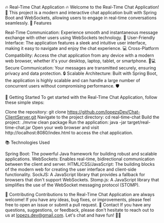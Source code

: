 🔥 Real-Time Chat Application 🔥
Welcome to the Real-Time Chat Application! 💬 This project is a modern and interactive chat application built with Spring Boot and WebSockets, allowing users to engage in real-time conversations seamlessly.
🌟 Features

Real-Time Communication: Experience smooth and instantaneous message exchange with other users using WebSockets technology. 🚀
User-Friendly Interface: The application features a sleek and intuitive user interface, making it easy to navigate and enjoy the chat experience. 💻
Cross-Platform Compatibility: Access the chat application from any device with a modern web browser, whether it's your desktop, laptop, tablet, or smartphone. 📱💻
Secure Communication: Your messages are transmitted securely, ensuring privacy and data protection. 🔒
Scalable Architecture: Built with Spring Boot, the application is highly scalable and can handle a large number of concurrent users without compromising performance. 🛡️

🚀 Getting Started
To get started with the Real-Time Chat Application, follow these simple steps:

Clone the repository: git clone https://github.com/lopezsDev/Chat-ClientServer.git
Navigate to the project directory: cd real-time-chat
Build the project: ./mvnw clean package
Run the application: java -jar target/real-time-chat.jar
Open your web browser and visit http://localhost:8080/index.html to access the chat application.

📚 Technologies Used

Spring Boot: The powerful Java framework for building robust and scalable applications.
WebSockets: Enables real-time, bidirectional communication between the client and server.
HTML/CSS/JavaScript: The building blocks of the modern web for creating the user interface and client-side functionality.
SockJS: A JavaScript library that provides a fallback for browsers that don't support WebSockets.
Stomp.js: A JavaScript library that simplifies the use of the WebSocket messaging protocol (STOMP).

🤝 Contributing
Contributions to the Real-Time Chat Application are always welcome! If you have any ideas, bug fixes, or improvements, please feel free to open an issue or submit a pull request.
📧 Contact
If you have any questions, suggestions, or feedback, please don't hesitate to reach out to us at lopezs.dev@gmail.com.
Let's chat and have fun! 🎉🎉
